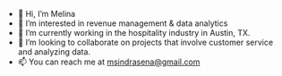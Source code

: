 - 👋 Hi, I’m Melina
- 👀 I’m interested in revenue management & data analytics
- 🌱 I’m currently working in the hospitality industry in Austin, TX.
- 💞️ I’m looking to collaborate on projects that involve customer service and analyzing data.
- 📫 You can reach me at msindrasena@gmail.com

<!---
msindrasena/msindrasena is a ✨ special ✨ repository because its `README.md` (this file) appears on your GitHub profile.
You can click the Preview link to take a look at your changes.
--->
